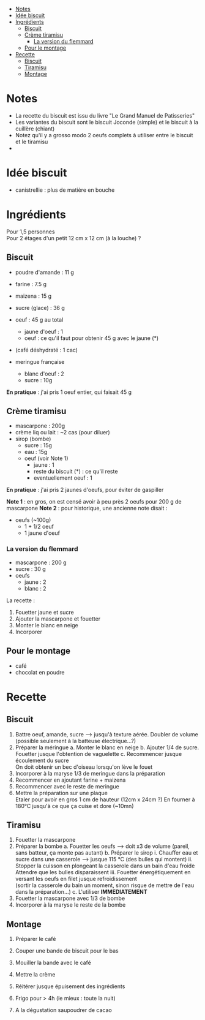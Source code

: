 
<!-- vim-markdown-toc GFM -->

- [Notes](#notes)
- [Idée biscuit](#idée-biscuit)
- [Ingrédients](#ingrédients)
    - [Biscuit](#biscuit)
    - [Crème tiramisu](#crème-tiramisu)
        - [La version du flemmard](#la-version-du-flemmard)
    - [Pour le montage](#pour-le-montage)
- [Recette](#recette)
    - [Biscuit](#biscuit-1)
    - [Tiramisu](#tiramisu)
    - [Montage](#montage)

<!-- vim-markdown-toc -->

# Notes

- La recette du biscuit est issu du livre "Le Grand Manuel de Patisseries"
- Les variantes du biscuit sont le biscuit Joconde (simple) et le biscuit à la cuillère (chiant)
- Notez qu'il y a grosso modo 2 oeufs complets à utiliser entre le biscuit et le tiramisu
- 

# Idée biscuit

- canistrellie : plus de matière en bouche

# Ingrédients

Pour 1,5 personnes  
Pour 2 étages d'un petit 12 cm x 12 cm (à la louche) ?

## Biscuit
- poudre d'amande       :   11  g
- farine                :   7.5 g
- maizena               :   15  g
- sucre (glace)         :   36  g
- oeuf                  :   45  g au total
    * jaune d'oeuf      :   1
    * oeuf              :   ce qu'il faut pour obtenir 45 g avec le jaune (\*)
- (café déshydraté      :   1 cac)

- meringue française
    - blanc d'oeuf  :   2
    - sucre         :   10g
    
**En pratique** : j'ai pris 1 oeuf entier, qui faisait 45 g

## Crème tiramisu
- mascarpone        :   200g
- crème liq ou lait :   ~2 cas (pour diluer)
- sirop (bombe)
    - sucre         :   15g
    - eau           :   15g
    - oeuf (voir Note 1)
        - jaune                 :   1
        - reste du biscuit (\*) :   ce qu'il reste
        - eventuellement oeuf   :   1

**En pratique** : j'ai pris 2 jaunes d'oeufs, pour éviter de gaspiller

**Note 1** : en gros, on est censé avoir à peu près 2 oeufs pour 200 g de mascarpone
**Note 2** : pour historique, une ancienne note disait :
- oeufs (~100g)
    * 1 + 1/2 oeuf
    * 1 jaune d'oeuf

### La version du flemmard

- mascarpone    :   200 g
- sucre         :   30  g
- oeufs         
    * jaune     :   2
    * blanc     :   2

La recette :

1. Fouetter jaune et sucre
2. Ajouter la mascarpone et fouetter
3. Monter le blanc en neige
4. Incorporer

## Pour le montage

- café
- chocolat en poudre

# Recette
## Biscuit

1. Battre oeuf, amande, sucre --> jusqu'à texture aérée. Doubler de volume (possible seulement à la batteuse électrique...?)
2. Préparer la méringue
    a. Monter le blanc en neige
    b. Ajouter 1/4 de sucre.  
       Fouetter jusque l'obtention de vaguelette
    c. Recommencer jusque écoulement du sucre  
       On doit obtenir un bec d'oiseau lorsqu'on lève le fouet
3. Incorporer à la maryse 1/3 de meringue dans la préparation
4. Recommencer en ajoutant farine + maizena
5. Recommencer avec le reste de meringue
6. Mettre la préparation sur une plaque  
   Etaler pour avoir en gros 1 cm de hauteur (12cm x 24cm ?)
   En fourner à 180°C jusqu'à ce que ça cuise et dore (~10mn)

## Tiramisu

1. Fouetter la mascarpone
2. Préparer la bombe
    a. Fouetter les oeufs --> doit x3 de volume (pareil, sans batteur, ça monte pas autant)
    b. Préparer le sirop
        i. Chauffer eau et sucre dans une casserole --> jusque 115 °C (des bulles qui montent)
        ii. Stopper la cuisson en plongeant la casserole dans un bain d'eau froide  
            Attendre que les bulles disparaissent
        iii. Fouetter énergétiquement en versant les oeufs en filet jusque refroidissement  
             (sortir la casserole du bain un moment, sinon risque de mettre de l'eau dans la préparation...)
    c. L'utiliser **IMMEDIATEMENT**
3. Fouetter la mascarpone avec 1/3 de bombe
4. Incorporer à la maryse le reste de la bombe

## Montage

1. Préparer le café
2. Couper une bande de biscuit pour le bas
3. Mouiller la bande avec le café
4. Mettre la crème
5. Réitérer jusque épuisement des ingrédients
6. Frigo pour > 4h (le mieux : toute la nuit)

7. A la dégustation saupoudrer de cacao

